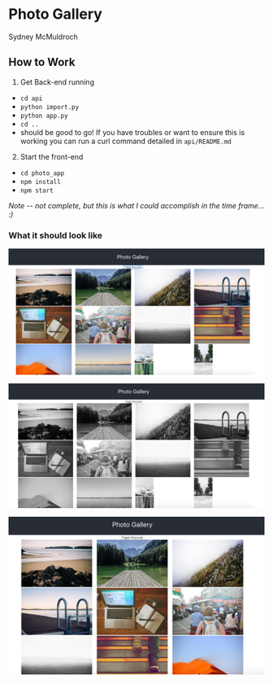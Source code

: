 # Photo Gallery 
Sydney McMuldroch

## How to Work
1. Get Back-end running 
- `cd api`
- `python import.py`
- `python app.py`
- `cd ..`
- should be good to go! If you have troubles or want to ensure this is working you can run a curl command detailed in `api/README.md`

2. Start the front-end
- `cd photo_app`
- `npm install`
- `npm start`

_Note -- not complete, but this is what I could accomplish in the time frame... :)_

### What it should look like
![Example 1](example1.png)

![Example 2](example2.png)

![Example 3](example3.png)
